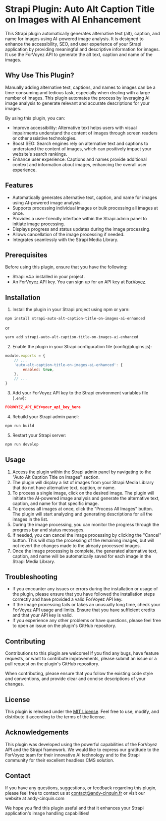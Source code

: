 # Strapi Plugin: Auto Alt Caption Title on Images with AI Enhancement

This Strapi plugin automatically generates alternative text (alt), caption, and name for images using AI-powered image analysis. It is designed to enhance the accessibility, SEO, and user experience of your Strapi application by providing meaningful and descriptive information for images.
It use the ForVoyez API to generate the alt text, caption and name of the images.

## Why Use This Plugin?

Manually adding alternative text, captions, and names to images can be a time-consuming and tedious task, especially when dealing with a large number of images. This plugin automates the process by leveraging AI image analysis to generate relevant and accurate descriptions for your images.

By using this plugin, you can:

- Improve accessibility: Alternative text helps users with visual impairments understand the content of images through screen readers or other assistive technologies.
- Boost SEO: Search engines rely on alternative text and captions to understand the content of images, which can positively impact your website's search rankings.
- Enhance user experience: Captions and names provide additional context and information about images, enhancing the overall user experience.

## Features

- Automatically generates alternative text, caption, and name for images using AI-powered image analysis.
- Supports processing individual images or bulk processing all images at once.
- Provides a user-friendly interface within the Strapi admin panel to initiate image processing.
- Displays progress and status updates during the image processing.
- Allows cancellation of the image processing if needed.
- Integrates seamlessly with the Strapi Media Library.

## Prerequisites

Before using this plugin, ensure that you have the following:

- Strapi v4.x installed in your project.
- An ForVoyez API key. You can sign up for an API key at [ForVoyez](https://forvoyez.com/app/tokens).

## Installation

1.  Install the plugin in your Strapi project using npm or yarn:

```bash
npm install strapi-auto-alt-caption-title-on-images-ai-enhanced
```

or

```bash
yarn add strapi-auto-alt-caption-title-on-images-ai-enhanced
```

2. Enable the plugin in your Strapi configuration file (config/plugins.js):

```javascript
module.exports = {
	// ...
	'auto-alt-caption-title-on-images-ai-enhanced': {
		enabled: true,
	},
	// ...
}
```

3. Add your ForVoyez API key to the Strapi environment variables file (`.env`):

```json
FORVOYEZ_API_KEY=your_api_key_here
```

4. Rebuild your Strapi admin panel:

```bash
npm run build
```

5. Restart your Strapi server:

```bash
npm run develop
```

## Usage

1.  Access the plugin within the Strapi admin panel by navigating to the "Auto Alt Caption Title on Images" section.
2.  The plugin will display a list of images from your Strapi Media Library that do not have alternative text, caption, or name.
3.  To process a single image, click on the desired image. The plugin will initiate the AI-powered image analysis and generate the alternative text, caption, and name for that specific image.
4.  To process all images at once, click the "Process All Images" button. The plugin will start analyzing and generating descriptions for all the images in the list.
5.  During the image processing, you can monitor the progress through the progress bar and status messages.
6.  If needed, you can cancel the image processing by clicking the "Cancel" button. This will stop the processing of the remaining images, but will not revert the changes made to the already processed images.
7.  Once the image processing is complete, the generated alternative text, caption, and name will be automatically saved for each image in the Strapi Media Library.

## Troubleshooting

- If you encounter any issues or errors during the installation or usage of the plugin, please ensure that you have followed the installation steps correctly and have provided a valid ForVoyez API key.
- If the image processing fails or takes an unusually long time, check your ForVoyez API usage and limits. Ensure that you have sufficient credits and that your API key is valid.
- If you experience any other problems or have questions, please feel free to open an issue on the plugin's GitHub repository.

## Contributing

Contributions to this plugin are welcome! If you find any bugs, have feature requests, or want to contribute improvements, please submit an issue or a pull request on the plugin's GitHub repository.

When contributing, please ensure that you follow the existing code style and conventions, and provide clear and concise descriptions of your changes.

## License

This plugin is released under the [MIT License](https://opensource.org/licenses/MIT). Feel free to use, modify, and distribute it according to the terms of the license.

## Acknowledgements

This plugin was developed using the powerful capabilities of the ForVoyez API and the Strapi framework. We would like to express our gratitude to the ForVoyez team for their innovative AI technology and to the Strapi community for their excellent headless CMS solution.

## Contact

If you have any questions, suggestions, or feedback regarding this plugin, please feel free to contact us at contact@andy-cinquin.fr or visit our website at andy-cinquin.com

We hope you find this plugin useful and that it enhances your Strapi application's image handling capabilities!
